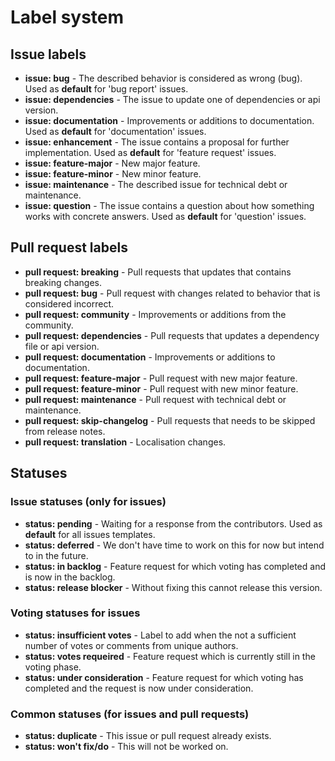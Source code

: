 # Label system


## Issue labels

* **issue: bug** - The described behavior is considered as wrong (bug). Used as **default** for 'bug report' issues.
* **issue: dependencies** - The issue to update one of dependencies or api version.
* **issue: documentation** - Improvements or additions to documentation. Used as **default** for 'documentation' issues.
* **issue: enhancement** - The issue contains a proposal for further implementation. Used as **default** for 'feature request' issues.
* **issue: feature-major** - New major feature.
* **issue: feature-minor** - New minor feature.
* **issue: maintenance** - The described issue for technical debt or maintenance.
* **issue: question** - The issue contains a question about how something works with concrete answers. Used as **default** for 'question' issues.


## Pull request labels

* **pull request: breaking** - Pull requests that updates that contains breaking changes.
* **pull request: bug** - Pull request with changes related to behavior that is considered incorrect.
* **pull request: community** - Improvements or additions from the community.
* **pull request: dependencies** - Pull requests that updates a dependency file or api version.
* **pull request: documentation** - Improvements or additions to documentation.
* **pull request: feature-major** - Pull request with new major feature.
* **pull request: feature-minor** - Pull request with new minor feature.
* **pull request: maintenance** -  Pull request with technical debt or maintenance.
* **pull request: skip-changelog** - Pull requests that needs to be skipped from release notes.
* **pull request: translation** - Localisation changes.


## Statuses

### Issue statuses (only for issues)

* **status: pending** - Waiting for a response from the contributors. Used as **default** for all issues templates.
* **status: deferred** - We don't have time to work on this for now but intend to in the future.
* **status: in backlog** - Feature request for which voting has completed and is now in the backlog.
* **status: release blocker** - Without fixing this cannot release this version.

### Voting statuses for issues

* **status: insufficient votes** - Label to add when the not a sufficient number of votes or comments from unique authors.
* **status: votes requeired** - Feature request which is currently still in the voting phase.
* **status: under consideration** - Feature request for which voting has completed and the request is now under consideration.

### Common statuses (for issues and pull requests)

* **status: duplicate** - This issue or pull request already exists.
* **status: won't fix/do** - This will not be worked on.



